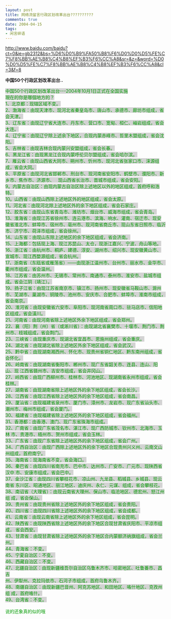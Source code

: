 ```yaml
---
layout: post
title: 网络流留言行政区划改革出台??????????
comments: true
date: 2004-04-15
tags:
- 闲言碎语
---
```


<p><a href="http://www.baidu.com/baidu?ct=0&amp;ie=gb2312&amp;bs=%D6%D0%B9%FA50%B8%F6%D0%D0%D5%FE%C7%F8%BB%AE%B8%C4%B8%EF%B3%F6%CC%A8&amp;sr=&amp;z=&amp;word=%D0%D0%D5%FE%C7%F8%BB%AE%B8%C4%B8%EF%B3%F6%CC%A8&amp;cl=3&amp;f=8">http://www.baidu.com/baidu?ct=0&amp;ie=gb2312&amp;bs=%D6%D0%B9%FA50%B8%F6%D0%D0%D5%FE%C7%F8%BB%AE%B8%C4%B8%EF%B3%F6%CC%A8&amp;sr=&amp;z=&amp;word=%D0%D0%D5%FE%C7%F8%BB%AE%B8%C4%B8%EF%B3%F6%CC%A8&amp;cl=3&amp;f=8</a></p>
<p><span class="bold"><span class="smalltxt"><strong>中国50个行政区划改革出台..</strong></span></span></p>
<p><span style="background-color: #ffffff;"><span style="color: #009900;"><span style="background-color: #d3d3d3;">中国50个行政区划改革出台---2004年10月1日正式在全国实施<br />現在的你是哪個地方的？<br />1、北京都：现辖区域不变。<br />2、渤海省：由现天津市、现河北省秦皇岛市、唐山市、承德市、廊坊市组成，省会天津。<br />3、辽东省：由现辽宁省大连市、丹东市、营口市、宽甸、桓仁、岫岩组成，省会大连。<br />4、辽宁省：由现辽宁除上述余下地区，合现内蒙赤峰市、哲里木盟组成，省会沈阳。<br />5、吉林省：由现吉林合现内蒙兴安盟组成，省会长春。<br />6、黑龙江省：由现黑龙江合现内蒙呼伦贝尔盟组成，省会哈尔滨。<br />7、雁云省：由现山西省大同市、朔州市、忻州市、现河北省张家口市、涞源组成，省会大同。<br />8、平原省：由现河北省邯郸市、刑台市、现河南省安阳市、鹤壁市、濮阳市、新乡市、焦作市、济源市、   现山西省长治市、晋城市组成，省会安阳。<br />9。内蒙古自治区：由现内蒙古自治区除上述地区以外的地区组成，首府呼和浩特。<br />10。山西省：由现山西除上述地区外的地区组成，省会太原。<br />11。河北省：由现河北除上述地区外的余下地区组成，省会石家庄。<br />12、胶东省：由现山东省青岛市、潍坊市、烟台市、威海市组成，省会青岛。<br />13、淮海省：由现江苏省徐州市、连云港市、滨海、响水、灌南、宿迁市、现安徽省淮北市、蚌埠市、宿州市、亳州市、现河南省商丘市、现山东省日照市、临沂市、济宁市、荷泽市组成，省会徐州。<br />14、山东省：由现山东除上述地区的余下地区组成，省会济南。<br />15、上海都：包括现上海、现江苏昆山、太仓，现浙江嘉兴、宁波、舟山等地。<br />16、浙江省：由杭州市、桐庐、建德、淳安、湖州市、绍兴市、现安徽黄山市、宣城市、现江西婺源组成，省会杭州。<br />17、浙南省（东瓯省或雁荡省）——由现浙江温州市、台州市、丽水市、金华市、衢州市组成，省会温州。<br />18、江苏省：由苏州市、无锡市、常州市、南通市、泰州市、淮安市、盐城市组成。省会江阴（靖江）。<br />19、扬子江省：由现江苏省南京市、镇江市、扬州市、现安徽省马鞍山市、滁州市、芜湖市、巢湖市、铜陵市、池州市、安庆市、合肥市、蚌埠市、淮南市组成，省会南京。<br />20、淮河省：由现安徽省六安市、阜阳市、现河南省周口市、驻马店市、信阳地区组成，省会潢川。<br />21、河南省：由现河南省除上述地区外余下地区组成，省会郑州。<br />22、襄（阳）荆（州）省（或淅川省）：由现湖北省襄樊市、十堰市、荆门市、荆州市、枝城组成，省会荆门。<br />23、三峡省：由现重庆市、现湖北省宜昌市、恩施州组成，省会重庆。<br />24、湖北省：由现湖北省除上述地区外余下地区组成，省会武汉。<br />25、黔中省：由现湖南湘西州、怀化市、现贵州省铜仁地区、黔东南州组成，省会怀化。<br />26、岭南省：由现湖南省衡阳市、郴州市、现广东省韶关市、连县、连山、阳山、现 江西省赣州市、吉安市组成，省会井冈山。<br />27、岭西省：由现广西柳州市、桂林市、河池地区、现湖南省永州市组成，省会桂林。<br />27、湖南省：由现湖南省除上述地区外的余下地区组成，省会长沙。<br />28、江西省：由现江西省除上述地区外的余下地区组成，省会南昌。<br />29、厦汕省：由现福建省泉州市、厦门市、漳州市、龙岩市、现广东省汕头市、潮州市、梅州市组成，省会厦门。<br />30、福建省：由现福建省除上述地区外的余下地区组成，省会福州。<br />31、香港都：由香港、澳门、现广东省珠海市组成。<br />32、广南省：由现广东省茂名市、湛江市、现广西防城市、钦州市、北海市、玉林 市、贵港市、梧州市、贺州市组成，省会玉林。<br />33、广东省：由现广东省除上述地区外的余下地区组成，省会广州。<br />34、广西自治区：由现广西除上述地区外的余下地区合现贵州兴义州、云南文山州组成，首府南宁。<br />35、海南省：现海南省不变，省会海口。<br />36、秦巴省：由现四川省南充市、巴中市、达州市、广安市、广元市、现陕西省汉中 市、安康市组成，省会巴中。<br />37、金沙江省：由现四川省攀枝花市、凉山州、九龙县、稻城县、乡城县、现云南省 东川区、昭通地区、丽江地区、迪庆州、永仁、元谋、组成，省会攀枝花。<br />38、南诏省（大理省）：由现云南省大理州、保山市、临沧地区、德宏州、怒江州组 成，省会保山。<br />39、贵州省：由现贵州省除上述地区外的余下地区组成，省会贵阳。<br />40、四川省：由现四川省除上述地区外的余下地区组成，省会成都。<br />41、云南省：由现云南省除上述地区外的余下地区组成，省会昆明。<br />42、陕西省：由现陕西省除上述地区外的余下地区合现甘肃省庆阳市、平凉市组成， 省会西安。<br />43、甘肃省：由现甘肃省除上述地区外的余下地区合内蒙额济纳旗组成，省会兰州。<br />44、青海省：不变。<br />45、宁夏自治区：不变。<br />46、西藏自治区：不变。<br />47、北疆自治区：由现新疆维吾尔自治区乌鲁木齐市、哈密地区、吐鲁番市、昌吉<br />州、伊犁州、克拉玛依市、石河子市组成，首府乌鲁木齐。<br />48、南疆自治区：由现新疆巴音州、阿克苏地区、和田地区、咯什地区、克孜州组 成，首府咯什。<br />49、台湾省：不变。<br /></span><br />说的还象真的似的哦<img src="/images/hbz_images/e01387bd-8f4f-4638-8131-226ce244e723.jpg52" alt=""><img src="/images/hbz_images/e01387bd-8f4f-4638-8131-226ce244e723.jpg52" alt=""><img src="/images/hbz_images/e01387bd-8f4f-4638-8131-226ce244e723.jpg52" alt=""><br /></span></span></p>				
